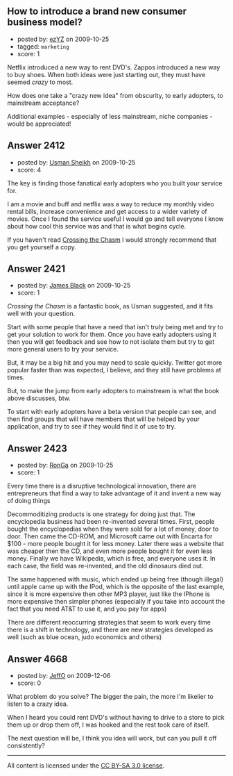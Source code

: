 ## How to introduce a brand new consumer business model?

- posted by: [ezYZ](https://stackexchange.com/users/-1/881-ezyz) on 2009-10-25
- tagged: `marketing`
- score: 1

Netflix introduced a new way to rent DVD's. Zappos introduced a new way to buy shoes. When both ideas were just starting out, they must have seemed *crazy* to most.

How does one take a "crazy new idea" from obscurity, to early adopters, to mainstream acceptance?

Additional examples - especially of less mainstream, niche companies - would be appreciated!


## Answer 2412

- posted by: [Usman Sheikh](https://stackexchange.com/users/-1/392-usman-sheikh) on 2009-10-25
- score: 4

<p>The key is finding those fanatical early adopters who you built your service for. </p>

<p>I am a movie and buff and netflix was a way to reduce my monthly video rental bills, increase convenience and get access to a wider variety of movies. Once I found the service useful I would go and tell everyone I know about how cool this service was and that is what begins cycle. </p>

<p>If you haven't read <a href="http://rads.stackoverflow.com/amzn/click/0066620023" rel="nofollow">Crossing the Chasm</a> I would strongly recommend that you get yourself a copy. </p>



## Answer 2421

- posted by: [James Black](https://stackexchange.com/users/-1/1074-james-black) on 2009-10-25
- score: 1

*Crossing the Chasm* is a fantastic book, as Usman suggested, and it fits well with your question.

Start with some people that have a need that isn't truly being met and try to get your solution to work for them.  Once you have early adopters using it then you will get feedback and see how to not isolate them but try to get more general users to try your service.

But, it may be a big hit and you may need to scale quickly. Twitter got more popular faster than was expected, I believe, and they still have problems at times.

But, to make the jump from early adopters to mainstream is what the book above discusses, btw.

To start with early adopters have a beta version that people can see, and then find groups that will have members that will be helped by your application, and try to see if they would find it of use to try.


## Answer 2423

- posted by: [RonGa](https://stackexchange.com/users/-1/218-ronga) on 2009-10-25
- score: 1

Every time there is a disruptive technological innovation, there are entrepreneurs that find a way to take advantage of it and invent a new way of doing things

Decommoditizing products is one strategy for doing just that.  The encyclopedia business had been re-invented several times.  First, people bought the encyclopedias when they were sold for a lot of money, door to door.  Then came the CD-ROM, and Microsoft came out with Encarta for $100 - more people bought it for less money.  Later there was a website that was cheaper then the CD, and even more people bought it for even less money.  Finally we have Wikipedia, which is free, and everyone uses it.  In each case, the field was re-invented, and the old dinosaurs died out.

The same happened with music, which ended up being free (though illegal) until apple came up with the IPod, which is the opposite of the last example, since it is more expensive then other MP3 player, just like the IPhone is more expensive then simpler phones (especially if you take into account the fact that you need AT&T to use it, and you pay for apps)

There are different reoccurring strategies that seem to work every time there is a shift in technology, and there are new strategies developed as well (such as blue ocean, judo economics and others)


## Answer 4668

- posted by: [JeffO](https://stackexchange.com/users/-1/1796-jeffo) on 2009-12-06
- score: 0

What problem do you solve? The bigger the pain, the more I'm likelier to listen to a crazy idea.

When I heard you could rent DVD's without having to drive to a store to pick them up or drop them off, I was hooked and the rest took care of itself. 

The next question will be, I think you idea will work, but can you pull it off consistently?



---

All content is licensed under the [CC BY-SA 3.0 license](https://creativecommons.org/licenses/by-sa/3.0/).
